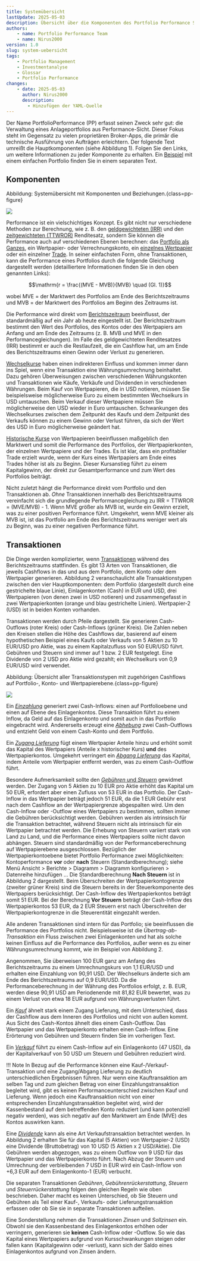 ```yaml
---
title: Systemübersicht
lastUpdate: 2025-05-03
description: Übersicht über die Komponenten des Portfolio Performance Systems und deren Einfluss auf die Portfolio-Gesamtperformance durch Transaktionen, Performanceberechnungen und andere Faktoren.
authors:
    - name: Portfolio Performance Team
    - name: Nirus2000
version: 1.0
slug: system-uebersicht
tags:
    - Portfolio Management
    - Investmentanalyse
    - Glossar
    - Portfolio Performance
changes:
    - date: 2025-05-03
      author: Nirus2000
      description:
        - Hinzufügen der YAML-Quelle
---
```


Der Name PortfolioPerformance (PP) erfasst seinen Zweck sehr gut: die Verwaltung eines Anlageportfolios aus Performance-Sicht. Dieser Fokus steht im Gegensatz zu vielen proprietären Broker-Apps, die primär die technische Ausführung von Aufträgen erleichtern. Der folgende Text umreißt die Hauptkomponenten (siehe Abbildung 1). Folgen Sie den Links, um weitere Informationen zu jeder Komponente zu erhalten. Ein [Beispiel](system-uebersicht-beispiel.md) mit einem einfachen Portfolio finden Sie in einem separaten Text.

## Komponenten

Abbildung: Systemübersicht mit Komponenten und Beziehungen.{class=pp-figure}

![](../images/system-uebersicht-componenten.svg)

Performance ist ein vielschichtiges Konzept. Es gibt nicht nur verschiedene Methoden zur Berechnung, wie z. B. den [geldgewichteten (IRR)](../performance/geld-gewichtet.md) und den [zeitgewichteten (TTWROR)](../performance/zeit-gewichtet.md) Renditesatz, sondern Sie können die Performance auch auf verschiedenen Ebenen berechnen: das [Portfolio als Ganzes](../performance/index.md), ein Wertpapier- oder Verrechnungskonto, ein [einzelnes Wertpapier](../../referenzhandbuch/ansichten/berichte/performance/wertpapiere.md) oder ein einzelner [Trade](../../referenzhandbuch/ansichten/berichte/performance/trades.md). In seiner einfachsten Form, ohne Transaktionen, kann die Performance eines Portfolios durch die folgende Gleichung dargestellt werden (detailliertere Informationen finden Sie in den oben genannten Links):

$$\mathrm{r = \frac{(MVE - MVB)}{MVB} \quad (Gl.  1)}$$

wobei MVE = der Marktwert des Portfolios am Ende des Berichtszeitraums und MVB = der Marktwert des Portfolios am Beginn des Zeitraums ist.

Die Performance wird direkt vom [Berichtszeitraum](../berichtszeitraum.md) beeinflusst, der standardmäßig auf ein Jahr ab heute eingestellt ist. Der Berichtszeitraum bestimmt den Wert des Portfolios, des Kontos oder des Wertpapiers am Anfang und am Ende des Zeitraums (z. B. MVB und MVE in den Performancegleichungen). Im Falle des geldgewichteten Renditesatzes (IRR) bestimmt er auch die Restlaufzeit, die ein Cashflow hat, um am Ende des Berichtszeitraums einen Gewinn oder Verlust zu generieren.

[Wechselkurse](../../referenzhandbuch/ansichten/allgemeine-daten/waehrungen.md) haben einen indirekteren Einfluss und kommen immer dann ins Spiel, wenn eine Transaktion eine Währungsumrechnung beinhaltet. Dazu gehören Überweisungen zwischen verschiedenen Währungskonten und Transaktionen wie Käufe, Verkäufe und Dividenden in verschiedenen Währungen. Beim Kauf von Wertpapieren, die in USD notieren, müssen Sie beispielsweise möglicherweise Euro zu einem bestimmten Wechselkurs in USD umtauschen. Beim Verkauf dieser Wertpapiere müssen Sie möglicherweise den USD wieder in Euro umtauschen. Schwankungen des Wechselkurses zwischen dem Zeitpunkt des Kaufs und dem Zeitpunkt des Verkaufs können zu einem Gewinn oder Verlust führen, da sich der Wert des USD in Euro möglicherweise geändert hat.

[Historische Kurse](../../how-to/historische-aktienkurse/index.md) von Wertpapieren beeinflussen maßgeblich den Marktwert und somit die Performance des Portfolios, der Wertpapierkonten, der einzelnen Wertpapiere und der Trades. Es ist klar, dass ein profitabler Trade erzielt wurde, wenn der Kurs eines Wertpapiers am Ende eines Trades höher ist als zu Beginn. Dieser Kursanstieg führt zu einem Kapitalgewinn, der direkt zur Gesamtperformance und zum Wert des Portfolios beiträgt.

Nicht zuletzt hängt die Performance direkt vom Portfolio und den Transaktionen ab. *Ohne* Transaktionen innerhalb des Berichtszeitraums vereinfacht sich die grundlegende Performancegleichung zu IRR = TTWROR = (MVE/MVB) - 1. Wenn MVE größer als MVB ist, wurde ein Gewinn erzielt, was zu einer positiven Performance führt. Umgekehrt, wenn MVE kleiner als MVB ist, ist das Portfolio am Ende des Berichtszeitraums weniger wert als zu Beginn, was zu einer negativen Performance führt.

## Transaktionen

Die Dinge werden komplizierter, wenn [Transaktionen](../../referenzhandbuch/transaktionen/index.md) während des Berichtszeitraums stattfinden. Es gibt 13 Arten von Transaktionen, die jeweils Cashflows in das und aus dem Portfolio, dem Konto oder dem Wertpapier generieren. Abbildung 2 veranschaulicht alle Transaktionstypen zwischen den vier Hauptkomponenten: dem Portfolio (dargestellt durch eine gestrichelte blaue Linie), Einlagenkonten (Cash) in EUR und USD, drei Wertpapieren (von denen zwei in USD notieren) und zusammengefasst in zwei Wertpapierkonten (orange und blau gestrichelte Linien). Wertpapier-2 (USD) ist in beiden Konten vorhanden.

Transaktionen werden durch Pfeile dargestellt. Sie generieren Cash-Outflows (roter Kreis) oder Cash-Inflows (grüner Kreis). Die Zahlen neben den Kreisen stellen die Höhe des Cashflows dar, basierend auf einem hypothetischen Beispiel eines Kaufs oder Verkaufs von 5 Aktien zu 10 EUR/USD pro Aktie, was zu einem Kapitalzufluss von 50 EUR/USD führt. Gebühren und Steuern sind immer auf 1 bzw. 2 EUR festgelegt. Eine Dividende von 2 USD pro Aktie wird gezahlt; ein Wechselkurs von 0,9 EUR/USD wird verwendet.

Abbildung: Übersicht aller Transaktionstypen mit zugehörigen Cashflows auf Portfolio-, Konto- und Wertpapierebene.{class=pp-figure}

![](../images/system-uebersicht-zahlungsstroeme.svg)

Ein [*Einzahlung*](../../referenzhandbuch/transaktionen/einlage-entnahme.md) generiert zwei Cash-Inflows: einen auf Portfolioebene und einen auf Ebene des Einlagenkontos. Diese Transaktion führt zu einem Inflow, da Geld auf das Einlagenkonto und somit auch in das Portfolio eingebracht wird. Andererseits erzeugt eine [*Abhebung*](../../referenzhandbuch/transaktionen/einlage-entnahme.md) zwei Cash-Outflows und entzieht Geld von einem Cash-Konto und dem Portfolio.

Ein [*Zugang Lieferung*](../../referenzhandbuch/transaktionen/ein-auslieferung.md) fügt einem Wertpapier Anteile hinzu und erhöht somit das Kapital des Wertpapiers (Anteile x historischer Kurs) **und** des Wertpapierkontos. Umgekehrt verringert ein [*Abgang Lieferung*](../../referenzhandbuch/transaktionen/ein-auslieferung.md) das Kapital, indem Anteile vom Wertpapier entfernt werden, was zu einem Cash-Outflow führt.

Besondere Aufmerksamkeit sollte den [*Gebühren* und *Steuern*](../../referenzhandbuch/transaktionen/steuern-gebuehren.md) gewidmet werden. Der Zugang von 5 Aktien zu 10 EUR pro Aktie erhöht das Kapital um 50 EUR, erfordert aber einen Zufluss von 53 EUR in das Portfolio. Der Cash-Inflow in das Wertpapier beträgt jedoch 51 EUR, da die 1 EUR Gebühr erst nach dem Cashflow an der Wertpapiergrenze abgespalten wird. Um den Cash-Inflow oder -Outflow eines Wertpapiers zu bestimmen, sollten immer die Gebühren berücksichtigt werden. Gebühren werden als intrinsisch für die Transaktion betrachtet, während Steuern nicht als intrinsisch für ein Wertpapier betrachtet werden. Die Erhebung von Steuern variiert stark von Land zu Land, und die Performance eines Wertpapiers sollte nicht davon abhängen. Steuern sind standardmäßig von der Performanceberechnung auf Wertpapierebene ausgeschlossen. Bezüglich der Wertpapierkontoebene bietet Portfolio Performance zwei Möglichkeiten: Kontoperformance **vor** oder **nach** Steuern (Standardberechnung); siehe Menü Ansicht > Berichte > Diagramm > Diagramm konfigurieren > Datenreihe hinzufügen ... Die Standardberechnung **Nach Steuern** ist in Abbildung 2 dargestellt. Beim Überschreiten der Wertpapierkontogrenze (zweiter grüner Kreis) sind die Steuern bereits in der Steuerkomponente des Wertpapiers berücksichtigt. Der Cash-Inflow des Wertpapierkontos beträgt somit 51 EUR. Bei der Berechnung **Vor Steuern** beträgt der Cash-Inflow des Wertpapierkontos 53 EUR, da 2 EUR Steuern erst nach Überschreiten der Wertpapierkontogrenze in die Steuerentität eingezahlt werden.

Alle anderen Transaktionen sind intern für das Portfolio; sie beeinflussen die Performance des Portfolios nicht. Beispielsweise ist die *Übertrag-ab-Transaktion* ein Fluss zwischen zwei Einlagenkonten und hat als solche keinen Einfluss auf die Performance des Portfolios, außer wenn es zu einer Währungsumrechnung kommt, wie im Beispiel von Abbildung 2.

Angenommen, Sie überweisen 100 EUR ganz am Anfang des Berichtszeitraums zu einem Umrechnungskurs von 1,1 EUR/USD und erhalten eine Einzahlung von 90,91 USD. Der Wechselkurs änderte sich am Ende des Berichtszeitraums auf 0,9 EUR/USD. Da die Performanceberechnung in der Währung des Portfolios erfolgt, z. B. EUR, werden diese 90,91 USD am Periodenende mit 81,82 EUR bewertet, was zu einem Verlust von etwa 18 EUR aufgrund von Währungsverlusten führt.

Ein [*Kauf*](../../referenzhandbuch/transaktionen/kauf-verkauf.md) ähnelt stark einem Zugang Lieferung, mit dem Unterschied, dass der Cashflow aus dem Inneren des Portfolios und nicht von außen kommt. Aus Sicht des Cash-Kontos ähnelt dies einem Cash-Outflow. Das Wertpapier und das Wertpapierkonto erhalten einen Cash-Inflow. Eine Erörterung von Gebühren und Steuern finden Sie im vorherigen Text.

Ein [*Verkauf*](../../referenzhandbuch/transaktionen/kauf-verkauf.md) führt zu einem Cash-Inflow auf ein Einlagenkonto (47 USD), da der Kapitalverkauf von 50 USD um Steuern und Gebühren reduziert wird.

!!! Note
    In Bezug auf die Performance können eine Kauf-/Verkauf-Transaktion und eine Zugang/Abgang Lieferung zu deutlich unterschiedlichen Ergebnissen führen. Nur wenn eine Kauftransaktion am selben Tag und zum gleichen Betrag von einer Einzahlungstransaktion begleitet wird, gibt es keinen Performanceunterschied zwischen Kauf und Lieferung. Wenn jedoch eine Kauftransaktion nicht von einer entsprechenden Einzahlungstransaktion begleitet wird, wird der Kassenbestand auf dem betreffenden Konto reduziert (und kann potenziell negativ werden), was sich negativ auf den Marktwert am Ende (MVE) des Kontos auswirken kann.

Eine [*Dividende*](../../referenzhandbuch/transaktionen/dividende.md) kann als eine Art Verkaufstransaktion betrachtet werden. In Abbildung 2 erhalten Sie für das Kapital (5 Aktien) von Wertpapier-2 (USD) eine Dividende (Bruttobetrag) von 10 USD (5 Aktien x 2 USD/Aktie). Die Gebühren werden abgezogen, was zu einem Outflow von 9 USD für das Wertpapier und das Wertpapierkonto führt. Nach Abzug der Steuern und Umrechnung der verbleibenden 7 USD in EUR wird ein Cash-Inflow von +6,3 EUR auf dem Einlagenkonto-1 (EUR) verbucht.

Die separaten Transaktionen *Gebühren*, *Gebührenrückerstattung*, *Steuern* und *Steuerrückerstattung* folgen den gleichen Regeln wie oben beschrieben. Daher macht es keinen Unterschied, ob Sie Steuern und Gebühren als Teil einer Kauf-, Verkaufs- oder Lieferungstransaktion erfassen oder ob Sie sie in separate Transaktionen aufteilen.

Eine Sonderstellung nehmen die Transaktionen *Zinsen* und *Sollzinsen* ein. Obwohl sie den Kassenbestand des Einlagenkontos erhöhen oder verringern, generieren sie **keinen** Cash-Inflow oder -Outflow. So wie das Kapital eines Wertpapiers aufgrund von Kursschwankungen steigen oder fallen kann (Kapitalgewinn oder -verlust), kann sich der Saldo eines Einlagenkontos aufgrund von Zinsen ändern.